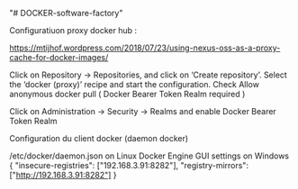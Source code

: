 "# DOCKER-software-factory" 

Configuratiuon proxy docker hub :

https://mtijhof.wordpress.com/2018/07/23/using-nexus-oss-as-a-proxy-cache-for-docker-images/



Click on Repository -> Repositories, and click on ‘Create repository’.
Select the ‘docker (proxy)’ recipe and start the configuration.
Check Allow anonymous docker pull ( Docker Bearer Token Realm required )

Click on Administration -> Security -> Realms and enable Docker Bearer Token Realm


Configuration du client docker (daemon docker)

/etc/docker/daemon.json on Linux
Docker Engine GUI settings on Windows
{
        "insecure-registries": ["192.168.3.91:8282"],
        "registry-mirrors": ["http://192.168.3.91:8282"]
}